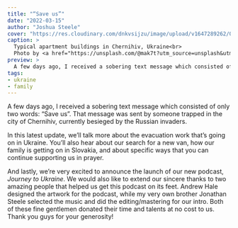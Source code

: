 ```yaml
---
title: "“Save us”"
date: "2022-03-15"
author: "Joshua Steele"
cover: "https://res.cloudinary.com/dnkvsijzu/image/upload/v1647289262/OFReport/2022-03-15-save-us/chernihiv_bmmzzc.jpg"
caption: >
  Typical apartment buildings in Chernihiv, Ukraine<br>
  Photo by <a href="https://unsplash.com/@mak7t?utm_source=unsplash&utm_medium=referral&utm_content=creditCopyText">Max Tereshchenko</a> on <a href="https://unsplash.com/s/photos/chernihiv?utm_source=unsplash&utm_medium=referral&utm_content=creditCopyText">Unsplash</a>
preview: >
  A few days ago, I received a sobering text message which consisted of only two words: “Save us”. That message was sent by someone trapped in the city of Chernihiv, currently besieged by the Russian invaders.
tags:
- ukraine
- family
---
```


A few days ago, I received a sobering text message which consisted of only two words: “Save us”. That message was sent by someone trapped in the city of Chernihiv, currently besieged by the Russian invaders.

In this latest update, we’ll talk more about the evacuation work that’s going on in Ukraine. You’ll also hear about our search for a new van, how our family is getting on in Slovakia, and about specific ways that you can continue supporting us in prayer.

And lastly, we’re very excited to announce the launch of our new podcast, *Journey to Ukraine*. We would also like to extend our sincere thanks to two amazing people that helped us get this podcast on its feet. Andrew Hale designed the artwork for the podcast, while my very own brother Jonathan Steele selected the music and did the editing/mastering for our intro. Both of these fine gentlemen donated their time and talents at no cost to us. Thank you guys for your generosity!

<article-spacer />

<div id="buzzsprout-player-10257418"></div><script src="https://www.buzzsprout.com/1953515/10257418-save-us.js?container_id=buzzsprout-player-10257418&player=small" type="text/javascript" charset="utf-8"></script>

<article-callout content="Keep scrolling for more photos from our life in Slovakia!" />

<article-image publicId="OFReport/2022-03-15-save-us/IMG_7691_mvxm34" width="768" caption="This little cafe at the Slovakian horse ranch has become our family room, school room, dining room, and fun room all in one!" />

<article-image publicId="OFReport/2022-03-15-save-us/IMG_7693_cen5fw" width="768" caption="Oh I love this game! “Which one’s the mom?” 😁 These joyful ladies bless our family every day!" />

<article-image publicId="OFReport/2022-03-15-save-us/IMG_7695_e6ckdz" width="768" caption="Snow at the ranch" />

<article-image publicId="OFReport/2022-03-15-save-us/IMG_7737_zptaeh" width="768" caption="Did we mention that we launched a podcast? Side note: this has become such a fun ministry project we are doing as a couple! 💞" />

